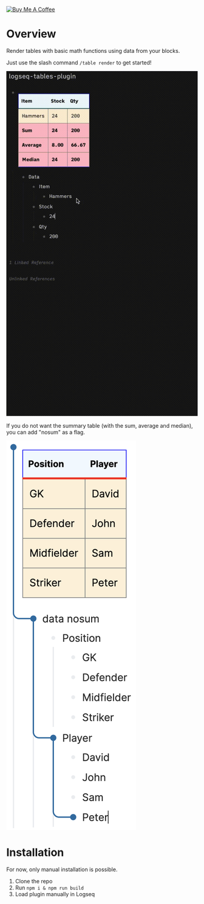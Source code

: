 <a href="https://www.buymeacoffee.com/hkgnp.dev" target="_blank"><img src="https://cdn.buymeacoffee.com/buttons/v2/arial-violet.png" alt="Buy Me A Coffee" style="height: 60px !important;width: 217px !important;" ></a>

# Overview

Render tables with basic math functions using data from your blocks.

Just use the slash command `/table render` to get started!

![](/screenshots/demo.gif)

If you do not want the summary table (with the sum, average and median), you can add "nosum" as a flag.

![](/screenshots/nosum.png)

# Installation

For now, only manual installation is possible.

1. Clone the repo
2. Run `npm i & npm run build`
3. Load plugin manually in Logseq

